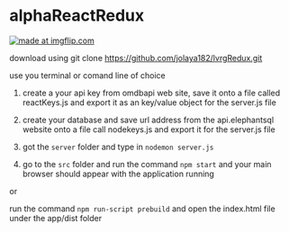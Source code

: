 # alphaReactRedux


<a href="https://imgflip.com/gif/3naly5"><img src="https://i.imgflip.com/3naly5.gif" title="made at imgflip.com"/></a>

download using git clone https://github.com/jolaya182/lvrgRedux.git

use you terminal or comand line of choice

1) create a your api key from omdbapi web site, save it onto a file called reactKeys.js and export it as an key/value object for the server.js file

2) create your database and save url address from the api.elephantsql website onto a file call nodekeys.js and export it for the server.js file

3) got the `server` folder and type in `nodemon server.js`

4) go to the `src` folder and run the command `npm start` and your main browser should appear with the application running

or

run the command `npm run-script prebuild` and open the index.html file under the app/dist folder
